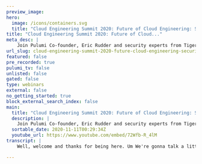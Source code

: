 ```yaml
---
preview_image:
hero:
  image: /icons/containers.svg
  title: "Cloud Engineering Summit 2020: Future of Cloud Engineering: Security and Policy"
title: "Cloud Engineering Summit 2020: Future of Cloud..."
meta_desc: |
    Join Pulumi Co-founder, Eric Rudder and security experts from Tigera, GitHub, Auth0 and GitLab to learn about emerging security challenges and best...
url_slug: cloud-engineering-summit-2020-future-cloud-engineering-security-policy
featured: false
pre_recorded: true
pulumi_tv: false
unlisted: false
gated: false
type: webinars
external: false
no_getting_started: true
block_external_search_index: false
main:
  title: "Cloud Engineering Summit 2020: Future of Cloud Engineering: Security and Policy"
  description: |
    Join Pulumi Co-founder, Eric Rudder and security experts from Tigera, GitHub, Auth0 and GitLab to learn about emerging security challenges and best practices
  sortable_date: 2020-11-11T00:29:34Z
  youtube_url: https://www.youtube.com/embed/72Wfb-R_4lM
transcript: |
    Well, welcome and thanks for being here. Um We're gonna talk a little bit about security and policy and uh I thought I'd kick it off with just a few introductions. So I'll let you guys introduce yourself. I don't want uh introduce yourself. We can start with uh Maya. Sure. I'm Mike Karaki. I'm a product manager working on software supply chain security at github. Nice. Ah, it, hello, my name is Ahmed Gupta. I run product management and business development at we're a company behind uh project. Uh We do networking, network security and observable for community based environments. Nice. And Jonathan, hi, I'm Jonathan Hunt VP of information security at Git Lab. Awesome. So I thought with the uh debates going on in America, lots of uh interesting. I, I thought we'd start with a controversial topic. So I'll go back. I'll start with Jonathan Tabs or Spaces. Oh, I, I guess I, I'd have to go Spaces Spaces. Uh This is interesting. So we have Git Lab and github. So we'll get the official corporate points of view um, at Tabs or Spaces uh Tabs. Oh, wow. So already a controversial panel. This is good. And my, I, I don't know what the official point of view is but I, I use, I use spaces. Whoa, 2 to 1 on spaces. This is, this is terrible. Oh, my God. We're gonna split the, uh, Supreme Court. We're gonna split here too. So, uh, that's us. Ok. So we're warmed up now. I thought, I thought we'd just start with, uh, an interesting thing I saw in the news yesterday that, um, universal health services, you know, had a, uh, a breach yesterday. It's actually the largest health care breach, you know, of medical records ever in the US. So security is definitely on the mind of everybody's topic. But I just thought we'd start with kind of an open ended question and, and talk about, you know, really, what are some of the emerging threats that people see around security and policy? And if you were building, you know, a team today, you know, from scratch and you could sort of design your all-star dream team to think about, you know, security and policy from the beginning. Um, and sort of lock it into your culture. What are some of the things that you'd look for? So, I, I'll start with, uh, with Maya. Yeah, I think, I think there is certainly a shift and I hate already using this term but, uh, around adding security to dev ops. So exactly what you were just saying, around making security part of your culture. The idea of having a separate security team and a separate set of people who's responsible for implementing certain certain controls is kind of changing right there. Obviously, you still have a security team, you still have application of security reviewers or insect people or or whatever, but every everyone is involved in your security decisions, everyone's involved in actually improving the security of your organization. Um So one of the emerging trends I would say in that space is um just embedding security in as part of the development pipeline, having all developers have, have some of that knowledge and tool on it, anything to, to add or build on. Yeah, absolutely. So, Eric, I I agree with you that the security landscape specifically the threat landscape is getting more and more sophisticated and as the applications are being rearchitect to my your point, uh the security as a function has to be involved as part of the, the devops pipeline as early as possible in the in the build pipeline. Now, uh security has to evolve as a enabling function. And as a result, these security teams, they really just have to provide all enablement and everything needed for these ops teams, the teams to be able to enforce, define and implement those security controls. So I absolutely agree with what my, you mentioned that security has to be part of the Devops function and you, you got to hire for talent that actually has uh some level of education and experience building designing, implementing some security controls in addition to the apps functions. Jasmine. Yeah. So I, I'm gonna take a, a bit of a different perspective on, on this question. Um What I can tell you is that what, what I've seen uh is that from 10 years ago to today? Um I'm seeing a lot less, you know, we're gonna try to break into your network through like brute force attacks and we're gonna try to hack our way in and, and move laterally across to your database and ex you know, export all this data out and what we're seeing. Uh And what I've seen over the last several years is more by ways of uh abusing or misusing or exploiting the services that you actually provide legitimately, right? Um And, and so what we're seeing is an increase in like uh abuse of like C I runners crypto mining uh other ways to exploit our platform. And, and you kind of kicked off the question by asking about uh the dream team. And what I can say is much like the other um the other companies being represented on, on this panel. Um We take security very seriously and, and we are fortunate enough, I'm fortunate enough to have been able to build out a, a significant size security organization at, at git lab. And so the two things that I did was um and which might be helpful to some of you is I've built a security research team and a red team to address two different ways of approaching the same problem. So the security research team is designed to um sort of like identify the latest threats the latest zero days, the way is the latest exploitations determine how they can be used to affect our service. Uh and then drive those to mitigation. Whereas the red team then is continuously planning and launching sort of like complex multi chain campaigns against our service and platform using these threats in techniques that are being discovered by the security research team. Um And so, you know, their attempt is to, to move the theoretical into reality. Uh And, and so far, um it's, it's really led to building uh trust with our customers, building trust with the community. Uh and hopefully mitigating a lot of uh you know, real threats and, and vulnerabilities against our platform. Nice. So one thing I thought we that would come up in the first round of answers, but I'll, I'll make it explicit is the uh is one of the changes now is that the, the cloud is kind of uh at least, uh you know, in, in my career, it sort of changed how we think about um certainly the, the security, um you know, perspective and how we construct teams. And so I'll sort of throw out a, a softball like question like what things has the cloud changed? What things is the cloud sort of made easier. What things is the cloud made harder? Um I'll toss it over, I'll toss it over to Maya. Sure. Uh I, I think lots, lots of things have changed and also nothing has changed. So, like, I think a lot of the threats and things that we see are not notably different than before. Um that you get to your infrastructure, like application issues that you might have, you know, basics that everyone's annoyed with, but we still have like cross site scripting, like those are still around for some reason, right? Um Untouched servers, whatever it happens to be. Um I think what changes for me with the cloud and as people kind of move towards new architectures in general is um a lack of understanding of what's actually in, in your environment. I think that makes a huge difference in terms of like if you have, if you went from having a data center that you ran and you knew exactly what was running there because somebody had to provision it who worked on your, on your team versus um you have different sets of developers running in different clouds using different architectures, using different frameworks. It's a lot more for one security team to understand. Um I think, I think so the, the first part is understanding what you actually have like that's, that's much harder with the cloud. And then, and that's, and that's I would say a negative in some sense for security in the sense that you don't necessarily understand your risk because you don't actually understand what you have. Um, and then conversely, I think what the cloud does really well is, um, arguably, you know, short of a handful of very large companies, um, your cloud provider is more secure than you are. So choosing to move a workload to, to a data center run by one of the large cloud providers probably actually gets you a lot of benefits that you wouldn't have. Otherwise you'd have some automatic patching of, of your, of your hardware, some maintenance that's taken care of for you, right? Um Notifications of their security issues that are taken care of for you. Lots of things that are automated on your behalf. And so you kind of get that all in one bundle where a lot of that specialized knowledge, your team doesn't need anymore. Um Again, the problem being that now you have two or three sources for that knowledge rather than one source for that knowledge in your environment. That's great. So I just sort of building on some of the, the things that maya brought up, are there, are there some unique strengths of the cloud that we can sort of build on and, and use to our advantage? Yeah. So I think, I mean, just teeing off from what my he explained. Uh So in a cloud security model, obviously, from a shared responsibility perspective, a whole bunch of things are gonna be taken care of uh by the cloud provider. So a whole lot of things, the user doesn't have to worry about. But as a user uh running applications in the cloud, if you're obviously responsible for securing your applications, your usage of the services and so on. So some of the cloud providers, they do provide a whole bunch of capabilities around how you can leverage some of those knobs to secure your application. But specifically to your question, Eric one of the things that I believe cloud creates a good architecture and the model is it's a very workload centric model. So what it forces security professionals to think about is move their security architecture and approach closer to the applications closer to the workloads. And we certainly see that from a network security perspective, particularly working with our users. I mean, the traditional network security models are not as effective as you go deploy your applications in the cloud. And as a result, designing a security approach that is more tied to your applications and to your workloads is actually a good security architecture, a more effective security architecture and certainly cloud based deployments help in that model. Just one additional thing I would highlight is I mean tradition, it's it's very likely that if you're deploying cloud based application, then you've already, you've already moved to an architecture approach where you built resiliency in the application closer to the application. These are newer architectures and that, in, in, in our opinion, in my opinion, is actually a good pattern and you should design your security uh to that approach as well. Not really just rely on infrastructure components where you put gates or gateways or proxies or appliances to secure the architecture. Well, I think just to, to paraphrase Maya in a, in a lighthearted way, I think a little, she gave a little bit of our her answer was also like the, uh the more things change, the more they stay the same in terms of, you know, everything's changed, nothing's changed. But, um I think some things have changed for, for de team or de up team. And, you know, in the past when, when we did releases, I don't know if you remember release checklists, right, of, of all these things we were supposed to think about before release and now we're releasing many of us uh multiple times per day. And so it's, it's certainly less of a checklist approach. So as, as teams think about, you know, automating their approach, what are, what are some things that are really top of mind, that sort of replace, you know, the sort of the final quality checks and, and how we think about our modern C I CD pipelines in this way, I'll, I'll to it to Jonathan. Yeah. Um Honestly, I recommend, you know, really working closely with your Q A, uh your Q A development orgs to identify areas where automation can uh be a significant benefit. Um And this can happen in multiple ways, right? So static and dynamic analysis, uh dependency scanning, all of these things are easily automated at the developer level on their local host or uh during the SDLC pipeline. So these tools are not only designed to run very quickly, but also speed up your deploy, deploy times versus like running manually. Um And, and arguably you're, you're more secure, right, as you prevent releasing harmful vulnerabilities, uh which are, you know, obviously exploitable by, by malicious actors. Yeah, so I I think the other thing to think about also, we, we've spent most of the time thinking about securities, but there's also policy um implications too as we make um changes to things like GDPR affecting companies and um and other type of things. Are there other specific considerations around policy that people should think about on it? I think uh I would uh I would agree with you, Jonathan in fact, to add to that. Uh I think when you're defining your policy controls or any regulated regulatory framework that you're subject to for your applications running in cloud or elsewhere, uh I believe a very effective mechanism is to define these policies or controls or requirements in a, in a decorative model. So you, you, you define your policies could be as simple as a thou shalt not run privileged mode containers in the in production. Are thou shalt not allow res traffic to 0.000 whatever those policies, regulatory frameworks that you follow. And you have translated that into specific technical security requirements. The the approach, the more effective approach is you write those controls in a declarative model and then have government controls around it. So, and it really depends on the organization. We have seen some organization very effectively do continuous audits around these policies. And if they see violations, there could be actions like, hey, we're gonna kill all deployments that are running containers in privilege mode, that could be one policy requirement or we would, we would kill all requirements that are not encrypting traffic uh inside the cluster. If that's one of the control of requirements you are following from a regulatory framework or you can go as far as saying that we would have um uh controls in place that if you do have a privileged mode container, we won't even let you deploy it in the infrastructure that will be blocked much earlier, right? In your pipeline, in your Q A processes and so on. So I think uh it's, it's, it's uh it's very important and it's also effective. You take those regulatory requirements from GDPR or whatever framework your organization is subject to define those into technical requirements and then figure out collaboratively working with your DEV teams and security teams. Like what approach you're going to take to uh enforce those requirements. Are those uh guidelines or hard frameworks that you need to adhere to because, uh, without that you're, you're subject to some kind of, um, uh, significant violations or penalties. Yeah, I'd like to, I'd like to build on that. I think all of us have sort of talked about how it's really important to sort of work together and bring in, you know, various team members, you know, whether they're security experts or Q A experts or, but when the rubber hits the road, um I'll touch on this one to Maya, what is the actual best way to engage security and policy stakeholders uh in the group? You know, they may not be, you know, as technical as some of the developers and yet, you know, we need to work together. What is the best way to actually make sure that everyone's point of view is represented, I don't know that I have the best way. Um But I, I think that there's a need to obviously separate uh requirements from the controls that you put in place. So there are some regulations that have very strict controls um that, that define very explicitly what they need to be. So like, hi IP A for example, um if you were to lose health care information that was not encrypted, that would have consequences. Now IP A doesn't say encrypt health care information. It says if you lose it and it wasn't encrypted, then there's a different penalty than if you lost it. And it was encrypted. So, like you, you have to translate that set of, of requirements into what's actually important for your organization. Um And what that actually means for your organization. Um I see that for things like dual control encryption requirements, um Key management is a really common one, a couple of other controls, right? There's so many different ways that you can make this work. It really matters in terms of your organization, figuring out what's practical and um and your auditors agreeing with you as so that making that control, making sense for, for your particular organization, how to engage between those different teams. I think having a lot of clarity as to what your exact requirements are documenting them. You know, a common thing to do in a large company would be like a risk register where you actually go and see what all those controls are and then, and then verify that those are being met. But to, to go back to what sort of what was saying, I think that still, you know, that's the reality of 20 years ago. It's still far from the reality where people are today with the cloud and wanting to have declarative policies that automatically apply to their environments and automatically enforce everything they want in their environments. Um Right. That's what we all want. Um The reality is, I don't see anyone there yet. I see people hoping to get there and, and I guess what I would say in that regard to me, the the first step, I mean, obviously, like I said, understanding the controls between your different teams, but like centralizing and, and having a common way of doing some, some of the things that you want to do in your organization, right? Like one of the most powerful security controls isn't a security control. It's just having a consistent way that your team writes, builds tests and deploys code because then you have somewhere to apply any of the the controls that you could imagine in your environment, right? Rather than having to apply it in like five different places. Um so engaging, you know, yes, your policy auditors, et cetera developers, but also your dev ops team or your, your infrastructure team to make sure you can actually implement what you're, what you're setting out to, to implement. Yeah. Anything to add Jonathan in terms of how to actually engage the the key policyholders. Yeah, we have a pretty interesting uh approach at, at git lab. We um as a company, um some people may know this. We are uh tran we we are like radically transparent and I don't know if I'm allowed to, to, to use that terminology, but that's how I that's how I phrase the way the company operates radically transparent. And what that means is our entire handbook is on the web, we livestream company meetings out to youtube, we have all these um sort of like um procedures and processes around ensuring that um the tickets and the issues and, and the projects we're working are open to the for company visibility. So what I think is important is um is, is first II I think may I did a good job at, at, at touching on, on most of this. But the one thing I would add is I think that one thing you can do is um uh work as best as you can work. Um rather than like synchronously like in a meeting like you, everybody has to get on a call at 12 30 we're gonna invite 17 people to that call is try to work as asynchronous as possible. Git lab itself is in uh 100 we have 1300 people in over 100 countries, right? Like we can't possibly get everybody on to a meeting, all of our stakeholder on a meeting at the same time. It's, it's it's literally impossible, right? And um so what we try to do is try to work as asynchronous as possible. Also, how many times have you been in a meeting and come away with direction and requirements and tasks and all of a sudden, oh, we forgot to to invite Maya, we forgot to invite ah right to that meeting and now we've got to start from scratch, right. So uh first and foremost, work the best that you can asynchronous, opening up, you know the information, the documentation to all parties, right? Even to the company, if you can, because you may not properly identify all the stakeholders from the beginning. Uh And so allowing people to the visibility, to uh access those documents, to access those tickets, to access those issues and be able to provide feedback uh when you know, on their time during their work day, um I think is highly advantageous. Um And then the other thing I would say is uh I, I think it's important to um for people to become better communicators, right? I think a lot of times people jump into meetings and they don't even know like they don't have a real agenda set, they don't, they don't have um you know, this is what's expected at this, you know, out of this meeting, right? They'll go into a meeting and they'll say, hey, this is the problem. What do you all think? And then it becomes kind of a part of my term, but a waste of 30 minutes or a waste of an hour, right? Of everybody's time. I think you have to come in and set expectations and understand what the ask is and what you're, what you're intending to accomplish with that meeting and come away with actionable items and events. Um And I think that's the best approach to engaging stakeholders and progressing on, on, on issues of concern. And that was good. You get some good examples on uh on good things. To do and, and, and uh, and less good things to do, shall we say, I'll, I'll build, I'll build on that going forward. I, I'd say so all the, the, so the uh the less good things I'd say that the easiest way to ask the question is, you know, I think we've all seen many companies, you know, you know, moving to the cloud and modernizing their, their application portfolios. What are some of the biggest mistakes that you see customers make? You know, as they, as they go into this transition and, and any words of advice on how to avoid these things go going forward, uh you know, for the benefit of sharing our experience. Yeah, absolutely. So, uh I think if there's one thing I would pick where users strip off or organizations strip off is uh they put security as an afterthought and uh it's not baked in as part of the architecture. And I'll, I'll take a couple of examples to decide how it gets really complex, particularly in a modern application infrastructure or architecture, you start with one cluster, a few nodes, uh four or five services. It's relatively OK at that point. But as you start to become successful and you're moving to four or five clusters and you got hundreds of micro services running many applications potentially in different clouds at that time for you to go back and put security controls in place and rethink about the infrastructure, you're just asking for massive amounts of trouble, rework, wasted time, energy and so on. So if there's one thing I would say, and we have seen this many, many times, we've been working with many users and customers that they're hitting outages, they are hitting service incidents to fix some security requirements. But it's kind of too late to start thinking about that. It's a massive overhaul of the infrastructure. So if there's one thing I would say is uh if folks can think about security, what like secured by design principles, pick whatever principles your organization wanna follow, you wanna minimize that tax surface, you will have multiple layers of difference, you will follow the least privileged model, whatever those principles you want to follow in your design cycle. Think about security at that stage and it's gonna, it's gonna create a lot more value for you as you further evolve your infrastructure, your applications, you, you're further in your journey, you'll actually uh be able to address evolving security requirements in an effective way if you have thought about uh those principles uh early on. So I, I would, I would say that that's one of the most important thing that we have seen uh our users strip up and those who do think about that early on uh definitely benefit from it. Am I any other sort of uh classes of mistakes that you see besides uh designing security and, and policy controls upfront? I think one is in terms of rollouts, different parts of the organization or different levels of control, let's say. Um, so, uh, I haven't seen anyone successfully turn on enforcement from day one. Uh, not to say it's not possible, but I'd love to see it. Um, so the way that I was able to typically do this would be, you know, almost like a dry run. Like what's, what's going on in my organization. Where, where am I not passing policy? Ok. Let me go follow up with those teams, understand why or saying that they should be in scope or understanding. Um If they're, if they need more help, you know, becoming in scope or, but actually addressing the, the control, whatever it happens to be and then I can go ahead and enforce that requirement going forward. Um So, so it's not, it's not something you can just turn on without going to engage all of the, the, the people who might have that control affect them directly. You know, I, I agree, I think that's important. I, we, we actually added uh soft enforcement specifically so that people can turn it on day one, even if it's only reporting. Um And I agree the uh the better, the better you get a, a visualization of what's going on, the, the sooner you can figure out how to address it. What are some considerations for organizations in terms of, you know, should you use the cloud? Should you go third party should you actually host your own, you know, how to, how to sort of people make that decision. Um, and what's, you know, what's your sort of, you know, best prescriptive guidance for them? I think it really depends where your, where your data is and what you're trying to control. Right. If you're using three different cloud providers, um, using three different policy systems, one for each cloud doesn't seem like the best plan. Um Again, you can tell me otherwise that you've tried it out and it worked, but that doesn't, I haven't seen anyone really do that successfully. So people will turn to third party tools, um configures code infrastructures, code tools, you know, we we're talking about the declarative models that people are going towards. Um sometimes also people like kind of like don't care in some sense, like if I, if the the core part of my application is having um you know, running some compute workload and I really care about what's happening in the application layer, but I am a little bit more lax about what's happening in other layers. I might not put in place such strict controls because I don't give my developers direct access to that. So it's about also controlling the things where you have people who have access to change those, those controls, right? If you only have one person who handles compute provisioning and that person knows what they're doing, maybe you don't need to enforce controls there and they can just go update things themselves. Right. Um, so it's more about being smart with, with what you have and, and how big your team is than anything else. Yeah. Do you have any, any thoughts on that topic or? Yeah, honestly to add to what, what Maya said, um, I, I tend to get a little prescriptive in the very beginning. I don't like, like she sort of reference. right? There's not really a one size fits all right. There's not just a right and wrong answer to this. Uh What I try to do is from the beginning, I, when I'm thinking about managed or a self managed or third party, you know, service provider or whatever I think about, um I think about three things really. I think that I think the first thing I'm doing is, is I think about who can do it better, right? Can we do it better? Does the hosting provider do it better? Is there a third party service uh or a third party that does it better? And, and what I'm, what I'm doing in that scenario is I'm considering buying expertise, right? That's what I'm buying is expertise. Um The second thing I'm thinking about is um honestly, unfortunately, cost, right? You know, you have to think about the cost of a managed service, uh or the hosting provider provided service versus total cost of ownership of running your own solution. And that isn't just the cost of, of building but operating and maintaining and updating, you know, all that goes into what you would consider co right. And the last thing I think about is, uh, can my team's time be better spent on more complex issues versus what might be considered like the trivial routine work? Right. Essentially what is the opportunity cost anything after this topic as well? Or? Iiii, I agree with what he said. And Jonathan you mentioned, I mean, one of the things that we do see is depending on a a user's environment. If they have heterogeneous infrastructure, if they have um uh complex environments, they may not be able to rely on the cloud tools available. So they may choose to a third party solution and design an architecture that's uh agnostic to cloud providers. Yeah, I think there's also a difference to kind of add on to, to what you're all saying between um the controls that I can use versus what I actually uh I don't know, template or implement, right? Like if a cloud provider does not make a particular control available accessible via an API you are limited. Unfortunately, in terms of how you can use that particular control, right? Versus um you might choose to buy the expertise of someone who's already implemented A PC I. And that doesn't necessarily mean, you know, using a particular solution, but using that expertise as to what might work across solutions like the solutions that you have. So you are gonna be limited also by the nature of what's possible, um, based on whatever environment you're choosing to run in fair point. So let's switch it around a little. Let's say you've, you've worked together, you've made great tools, choices and you have a security issue. What is the, what are things that, that corporations should think about? Um, in terms of responding, you know, when an issue comes up, it, it may be, it may be your first time, um, you know, facing a security issue or a policy issue. Um I don't know if you remember the first time in your career, mayo and this sort of came across your desk. I know it, it's that it's that email you don't want to open in your, in your mailbox. Um But what's some advice do you have for, you know, for people watching the, the first time that they actually encounter an issue? How do they deal with it? What, what steps should they take hold a bit? I mean, hopefully you have an incident response team whose job it is to deal with these kinds of issues. Um, a couple things to point out, um, there's a difference between uh an issue that's a vulnerability, that's something that is um an uh a problem with your environment or your configuration, et cetera that no one's actively exploiting and a security incident where someone actually doing something bad, actively in your environment or you know that you've lost data or you know that you've, you know, eroded customer trust, et cetera. Like tho those one is more urgent than the other, right? It might seem urgent to patch your critical vulnerability and it is, but that's a different reaction and a different team and a different model than, hey, I've lost customer data, right? Di different, there are different scenarios. Um So I'm gonna assume we mean the security incident, the, you know, shit's on fire. Let's go deal with that right away. Um Again, hopefully you have an incident response team uh if we're working on the cloud because I'm as I'm assuming that's the situation that we're in today. Um Make sure you understand the responsibility model of the cloud. There's probably some information that the cloud provider can, can give you for that incident as well. Uh The first phase you're gonna be in is gonna be in a sort of collecting information phase, you know, finding all the logs, events, audit history of what happened in that in that area and figure out what's actually affected. What's the scope of the problem? You might be doing that simultaneously while you're actually trying to stem the bleeding. So whether that's, you know, change firewall rules or kill the service or whatever happens to make sense in that particular particular situation, patch, apply a patch, et cetera to, to address the issue. Um So collect information while while you stem the bleeding. Once you have information, you might have a better idea as to how to actually go address and fix that problem and then you can go do so. Um, and then again, depending on what, what ended up happening, you might have to notify customers. Um There might be, you know, I don't know, rotating of passwords within your environment, et cetera, depending on what information was compromised. I think it's really important also after the fact to do a postmortem and understand why this happened and what happened. Um so that you can put in place different controls or, or second layers of controls to help prevent this from happening again in the future. Yeah. Jump in anything to add for when your, when your hair is on fire. I I honestly cannot put it any better than what Maya just did, but I would say this, I would say this. Uh everything she said, please try to do it before an event actually happens. Try to figure out who you need to go to what teams do, what, who's responsible, what the on call numbers are, what your third party if you need to get a right, the the worst case scenario, you need a forensic investigator, you need to reach out to this whatever agency, right? Uh have all that in place ready to go do tabletop exercises, run through scenarios, know what your DR strategy is, know what your BC strategy is. Um disaster recovery, business continuity. Uh In in case people aren't familiar with those uh acronyms, um know how to get in touch with, you know, your tams at, at your hosting provider, do that ahead of time. And when the events happen, then ensure people have access to that information, that document, if it's a in a handbook or, or some other location, just make sure engineering and support and it, and security and infrastructure and development. Everybody has access to that information knows where it's at, knows how to get there. Um And then do exactly what Maya just said and, and, and to add to that have some redundancy, right? Like if part of your pro problem might be like you operate Slack ops and Slack is down and Slack is also how you communicate with everybody else in your team. Maybe you need another way to communicate with everybody else in your team during an emergency. Yeah. All right. So we all agree. My gave an excellent answer but anything you wanna to pile on and, and add on it. So I would say hopefully people are taking notes. There's are two good examples, like pretty good playbook to how you manage your incident. So, uh I have nothing to add to that. Yeah. So maya, you brought up something in your answer to. I want to come back to you, you brought up um uh the concept of review or, or postmortems. And so we, you know, we sort of have this concept of, of blameless postmortems and I kind of, uh, I'll, I'll throw out the, the provocative question. Do blameless postmortems really exist uh, in the real world? And, you know, what are the lessons that, um, uh, that people could take away? What is the best advice we have to, um, to people when they're doing these reviews and, and, um, you know, and trying to, to take the learnings and, and apply them going forward. Yeah. So I, I think they do exist that being said, I'm biased. I used to work at Google, which I think invented the concept of blameless postmortems. Now I'm a github. Um The uh they do exist in the real world and they apply both to security and also to like operational incidents and that kind of thing, right? Um I think it's particularly important to realize that humans make mistakes and when a mistake happens, like the human can say sorry and can like change their behavior and can learn how to do it differently. But a new human is gonna come along and do the exact same thing unless we fix the actual system, right? Um I had an incident that I remember where uh we accidentally um uh made some customer data public that shouldn't have been public. Um We contacted the customer and told them the person who was responsible for this said, let me personally apologize and I was like, no, like this is not your fault, like the, the, the fault is that the system, let you make the data public, we should go fix the system. Um And so, and so that to me is, is the, the learning and the takeaway from this is like, how can you make everything easier for your humans because you have a limited number of humans and they're gonna keep making mistakes. So how do, how do you prevent the system? How do you make the system prevent them from doing things that they shouldn't be doing? Yeah, wise words, uh uh anything you want to build on in the, in, you know, reviews and, uh, and actions to take on it. And I think, I mean, I, I agree with my, uh, and uh a couple of things I would say is as you're doing your post mortems for security or operational incidents, um, review, uh review the entire workflows, do a very comprehensive evaluation of your tools and systems. Uh Don't, don't just restrict the evaluation or the post mortem to where you actually saw the system. Uh the, the, the, the chain of reaction or flow could be four systems downstream or upstream in the process. So take a, take an approach where, uh I would say, just don't go with the prejudice or then go with the, uh with the mindset that, hey, here's what we saw the problem. So we got to go around here. Uh These, these systems are complex, they are already uh uh connected. So go with an open approach and look deeper uh elsewhere for the root cause because if you just fix the symptom, you're gonna two months later may land up in the same situation and uh may not uh be able to recover there. Now, I think that's a good point. I, I think um one of the things that uh I, I'll share a personal anecdote on my side, you know, we actually got to test some of our business recovery plans because of COVID. Right, because no one was in the office and because, you know, we had a different set of tools and we got to check our redundancy tools and sort of, uh, some of our planning. It wasn't something we intended, you know, I think we probably would, would have run a different style of fire drill. Um, but it was a, a test. So we sort of took advantage of it and, and we sort of hinted around it in the beginning. Um, Jonathan, I, I, uh, in preparing, I kind of looked at, um, some of the work that you guys have done. A lot of us are working from home now. Um, I can tell by some of your backgrounds they don't, they don't look very tiger i or get Huish or get lavish. Uh, and I'm sure a lot of people watching this now are watching from their homes. Is there anything that, you know, people should think about, um, in terms of, you know, protecting their infrastructure and services. I, I noted, uh, you know, when I did my searches preparing for the thing I noted that, um, glab did a, uh, a fishing test on their employees when they were working from home and actually one in five, employees actually fell for the fish, which I don't know is, uh, if people were happy or unhappy. Um But that type of, of, you know, auditing and stuff is like a concrete action that we can take. But any advice to organizations that are, that are working remotely and haven't thought about the security and policy implications. Jonathan. Yeah, the, the first piece of advice and, and granted I I may be uh with a disclaimer. I may be a bit rusty. I've been working remotely for six years now. So this is pre pandemic. But if I could give a piece of advice for companies that have moved remote um obvious for obvious reasons, one thing that they may have not thought about or forgotten is ultimately one significant part of security is threat landscape and reducing the threat landscape. So if you think about the infrastructure that's still running in a, in a, in a data center somewhere, uh where you had your, this network domain and all this access to your ad servers and, and L A servers. Um I would consider disabling or suspending services that are no longer being utilized inside the network uh that was once connected to from a desk or an office somewhere inside, right inside your building. Um But that said uh working remotely, um you know, this day and age, most people have created external access to their environment. So their production environments, teams go on call, right? People go on vacation. Teams are are on call. 24 7 events happen in the middle of the night. They have to get up. They're, they're uh certain engineers, their infrastructure engineers, the it teams have to have to connect remotely III I guess in the most simplistic form is uh obviously uh make sure you're thinking about a couple of the best practices, right? Make sure II, I certainly recommend using an encrypted VPN. Um I certainly recommend the, the um uh uh principles of, of le least, right? Um And, and um in ensure that uh to ensure that and in and in addition to that is M fa right, make sure you have multifactor authentication turned on. So as your workforce is, has moved remote, um you know, it, it adds a layer of complexity uh from connecting in an office to connecting in everybody's homes on personal networks using what could potentially be secure insecure methods or secure insecure wifi, you know, maybe they're the Starbucks. So, uh I think VPN, I think M FA is really important um in ensuring you're, you're reviewing access from, from external um from the from, from the external uh parties. Yeah, I got anything to add to, to Jonathan about us all working remotely. I think those are good. Uh Those are definitely good uh tactics. I would add that um like if you just stay with the example, Eric, you were mentioning that one out of five employees fell for the fishing attack. See the other thing to account for is uh as you're designing your security architecture for this new way of working, think about your blast radius, think about the trust domains for the user. So just like a good developer, you think about your fault domain for the application. Similarly from a security perspective that user falls for a phishing attack. What are, what are the, what's the blast really is for that compromise in the environment? And if you follow some of the things Jonathan you mentioned uh you could easily contain those compromises and uh uh have literally no exposure to your infrastructure or your environment even if one of those users get compromised. Oh yeah, to, to add on to some of that, I think the um I mean the 20% fishing rate is pretty good. I think that's like industry standard roughly. So that's not something for people to be uh to be, you know, um upset of if they see something similar in their, in their, in their um environments. Um The two strongest things I would do, there are obviously M fa and um just like, make it OK to ask questions, like, for someone who's working from home and who doesn't have contact with the security team, like, where do they go? Ask a question of like, hey, someone called me claiming to be from it? Like it's the same, it's the same, the same commotion that we have with people working from home is what we're gonna have with the US election where someone calls you up and like tries to scam you into doing something, right? Um Everyone, everything has changed for everyone. We know that, you know, make it, make it, OK, make it easy for someone to get information. Um I think it's also the, the kind of the opportunity is anyone who had a beyond Corp plan on the backlog is probably picking it up and dusting it off and going. How do I do beyond Corp again? So it's the idea of instead of using a VPN um having different trust levels for your applications, your internal applications and using things like the P addresses and uh and times and machine identities, et cetera to then access uh to determine if a user should be able to access project application. So I think that's also a trend that I'm that I'm seeing pick back up. Uh Not that I ever went away but kind of pick up back up in force um for, for more, more modern corporations. If I, if I if I could add one more thing to. Um, so I think what we can do better as security leaders as security orgs is, you know, let's not just wait for once a year to have this little 15 minute, you know, security awareness training, video and check a box and now we're not compliant. Everything's good. Right. Um, check the box items. Rarely. I think, I think research has, has shown that it really improves, uh, an organization security posture. So just keep security top of mind. What I, what I try to do, um, at, at git lab at, at past companies is I send out just email updates. I, I send out Slack channel updates. Like, hey, just a reminder. Take a quick look at, you know, um, you know, at this fishing, uh, handbook page or something and how you can protect yourself. I try to send something out around the holidays. Right. I try to send something out when, when there's a trend or an increase in, in the industry of, of, uh, certain types of attacks or, um, malware fishing attempts or whatever it is or spear fishing. Right. And, and just trying to keep security top of mind, I think is, is important and, and if you can manage it, I know it's difficult to do but if you can manage it, it'd be nice if you had, uh, if, if you could maintain regular security training versus just like, oh, go watch this video 15 minutes and you're done for the year, um, maybe figure out a way to incorporate security training into other types of, you know, policy refresh or, you know, maybe in your, um, maybe when you do a, a, uh, like a GDPR video or something or you have to do like some sort of GDPR training. It'd be nice to throw some security stuff into that or, you know, code of conduct policy. It'd be nice to throw some security stuff into that. Oh, take a look at the acceptable use policy, by the way, like you have to sign off on that as well and just let us know if you have questions. So, um I just think keeping it top of mind is important, def definitely good advice. So let me, we're, we're kind of running out of time. So let me close with one last question. So that sort of in a different vein in terms of uh our responsibility. I think the, the thing I think is fun to sort of speculate on is, you know, there's all this new technology coming. And so I, I'll just like to throw out, you know, what, what are some future technologies and, and trends that you see, you know, um cloud vendors and the industry taking advantage of to make all of our jobs easier with respect to security and policy going forward. So I'll, I'll start with my, I'll run down the panel one more time and then we'll wrap it up. I don't know. That's a tough one. I'm thinking of it right now. Um, I have, I have more problems. I don't know that I have more solutions for you immediately. That's ok. You could, you, you could articulate the, the order in which we should work on them. That's ok. Um, I mean, some of the other problems that I see people starting to care about that they didn't care about before, like things like firmware security um where it's like, oh I had all this hardware and it was great when I knew what all my machines were, but now that we're working from home and now that I have things in three different data centers and a private cloud and it, and, and there's like this layer across my entire organization that I have nothing I know nothing about. Um So that's an interesting problem. I think for me that I'm like, huh, what are they gonna be doing in that space? Um trusted supply chain provenance, all all important topics. Um Any future trends that excite you or you think that um users will benefit from shortly? I think definitely from a, I mean, we come from the world so suddenly I'm closer to those environments. I mean, it's, it's a great uh infrastructure, it's a great architecture approach. Uh building your application in your micro services based environments. I think the one thing I would say the users should definitely plan on their road map is bringing security closer to the workload, particularly in the network security environment. You will see if you're not already there as as in your deployment that your workloads are going to grow and you will be beyond just that 245 clusters that you're running. And as you grow and become successful, it's going to become harder and harder to design security. If you're following what we call as a traditional enclave model where there are gates, some places and everything has to pass through those gates. So go away from those approach, bring it as closer to uh the workloads. And I understand it may not be as straightforward or as easy for you to take incremental approach. Uh but definitely start moving in that direction because that's really the most scalable, most effective and most uh uh cloud way to secure your environments. Yeah, Jonathan. Yeah, two words, world domination and uh what I mean by that? No, but for real though, uh like honestly, the, the trend we're seeing uh all across the world, regardless of industry, regardless of professional personal space, space is um an aggregate uh like a complete solution, an aggregate of services. So I see, what do I see? I see um aws, I see GCP, I see, I see uh Microsoft or, or I see these companies adding more and more um solutions to their platform. That's gonna be like a one stop shop, right? Isn't that what we, is that what we're trying to do? Many of us are trying to do with, with the product of services that we offer. Right. Amazon started off as, as a bookstore and look where it's at today. Right? So uh um II I think that's, that's what I see happening in the next, you know, 10 to 20 years is just an increase in uh in an already expansive set of service solutions embedded into the hosting platform. Thank you a positive one. Now, uh the use of open source. So I think it, I sort of, you know, I, I got it but I didn't get it until a couple of years ago where it's like you can really put in um say your team is three application security people, right? You can spend one person's worth of time and if they contribute that time to an open source project and use that open source project, they get back 10 engineers worth of time based on like people building features that they need that work with their environment, et cetera, right? So again, assuming you don't go down a super super bespoke path. Um The the rise of open source security tools, it's just gonna, everyone's gonna be, we don't have that many in the grand scheme of things that do that do security, but we're gonna have more and more and more open source security tools. Yeah, I just, I just want to cover myself just in case A I overlords are reviewing this video in 20 years. I I'm totally on your side and respectful of you. So uh that insurance is in my pocket. Uh I wanna thank you guys for spending some time with us, sharing your thoughts and, and best practices overall and I wish you all a good day. Thanks for spending some time with us. OK? Thank you. Pulumi is the modern infrastructures code platform that empowers cloud engineering teams to define cloud resources using their favorite programming languages, including javascript typescript, Python dot net and go by using familiar programming languages instead of templates or domain specific languages. Teams can now manage cloud resources using the same tools, libraries and workflows that they use to write their applications. This means Pulumi works with your preferred source control management system and ID E with full linking, debugging testing and code review capabilities at your fingertips. Pulumi integrates with popular C I CD platforms so that your infrastructure deployments can be gated and deployed in the same pipeline as your applications, ensuring your infrastructure is ready to support new application features before you push them to production. Pulumi has over 40 integrations with leading software tools and popular SAS platforms. So you can stand up all of the capabilities your team needs in the cloud on communities and on prem it even supports sophisticated hybrid deployments. Pulumi provides an open source SDK and CLI for your development team and offers both free and commercials a products to help you manage infrastructure, state user roles, infrastructure policies and more with Pulumi, you can deliver quickly, deploy confidently operate, securely and scale, easily, try it today at Pulumi dot com.

---
```

